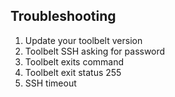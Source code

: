 <!-- post: -->


## Troubleshooting

1.  Update your toolbelt version
2.  Toolbelt SSH asking for password
3.  Toolbelt exits command
4.  Toolbelt exit status 255
5.  SSH timeout
